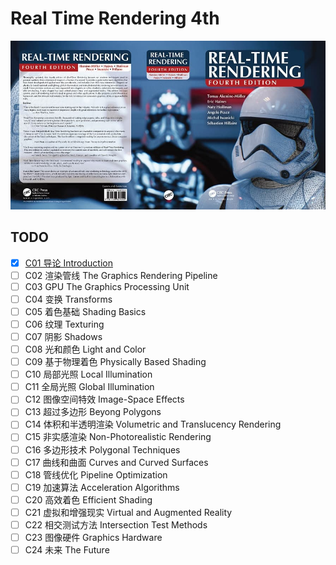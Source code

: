 # Real Time Rendering 4th

![bookcover](https://raw.githubusercontent.com/Ubpa/ImgBed/master/Note/CG/RTR4/bookcover.jpg)

## TODO

- [x] [C01 导论 Introduction](https://github.com/Ubpa/Note/blob/master/CG/RTR4/notes/C01.md) 
- [ ] C02 渲染管线 The Graphics Rendering Pipeline
- [ ] C03 GPU The Graphics Processing Unit
- [ ] C04 变换 Transforms
- [ ] C05 着色基础 Shading Basics
- [ ] C06 纹理 Texturing
- [ ] C07 阴影 Shadows
- [ ] C08 光和颜色 Light and Color
- [ ] C09 基于物理着色 Physically Based Shading
- [ ] C10 局部光照 Local Illumination
- [ ] C11 全局光照 Global Illumination
- [ ] C12 图像空间特效 Image-Space Effects
- [ ] C13 超过多边形 Beyong Polygons
- [ ] C14 体积和半透明渲染 Volumetric and Translucency Rendering
- [ ] C15 非实感渲染 Non-Photorealistic Rendering 
- [ ] C16 多边形技术 Polygonal Techniques
- [ ] C17 曲线和曲面 Curves and Curved Surfaces
- [ ] C18 管线优化 Pipeline Optimization
- [ ] C19 加速算法 Acceleration Algorithms
- [ ] C20 高效着色 Efficient Shading
- [ ] C21 虚拟和增强现实 Virtual and Augmented Reality
- [ ] C22 相交测试方法 Intersection Test Methods
- [ ] C23 图像硬件 Graphics Hardware
- [ ] C24 未来 The Future